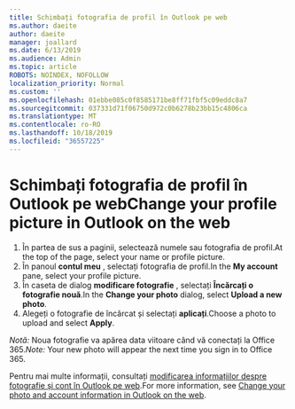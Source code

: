 ```yaml
---
title: Schimbați fotografia de profil în Outlook pe web
ms.author: daeite
author: daeite
manager: joallard
ms.date: 6/13/2019
ms.audience: Admin
ms.topic: article
ROBOTS: NOINDEX, NOFOLLOW
localization_priority: Normal
ms.custom: ''
ms.openlocfilehash: 01ebbe085c0f8585171be8ff71fbf5c09eddc8a7
ms.sourcegitcommit: 037331d71f06750d972c0b6278b23bb15c4806ca
ms.translationtype: MT
ms.contentlocale: ro-RO
ms.lasthandoff: 10/18/2019
ms.locfileid: "36557225"
---
```

# <a name="change-your-profile-picture-in-outlook-on-the-web"></a><span data-ttu-id="6bc97-102">Schimbați fotografia de profil în Outlook pe web</span><span class="sxs-lookup"><span data-stu-id="6bc97-102">Change your profile picture in Outlook on the web</span></span>

1. <span data-ttu-id="6bc97-103">În partea de sus a paginii, selectează numele sau fotografia de profil.</span><span class="sxs-lookup"><span data-stu-id="6bc97-103">At the top of the page, select your name or profile picture.</span></span>
1. <span data-ttu-id="6bc97-104">În panoul **contul meu** , selectați fotografia de profil.</span><span class="sxs-lookup"><span data-stu-id="6bc97-104">In the **My account** pane, select your profile picture.</span></span>
1. <span data-ttu-id="6bc97-105">În caseta de dialog **modificare fotografie** , selectați **Încărcați o fotografie nouă**.</span><span class="sxs-lookup"><span data-stu-id="6bc97-105">In the **Change your photo** dialog, select **Upload a new photo**.</span></span>
1. <span data-ttu-id="6bc97-106">Alegeți o fotografie de încărcat și selectați **aplicați**.</span><span class="sxs-lookup"><span data-stu-id="6bc97-106">Choose a photo to upload and select **Apply**.</span></span>

<span data-ttu-id="6bc97-107">*Notă:* Noua fotografie va apărea data viitoare când vă conectați la Office 365.</span><span class="sxs-lookup"><span data-stu-id="6bc97-107">*Note:* Your new photo will appear the next time you sign in to Office 365.</span></span>

<span data-ttu-id="6bc97-108">Pentru mai multe informații, consultați [modificarea informațiilor despre fotografie și cont în Outlook pe web](https://support.office.com/article/b2dbb289-851d-4bed-93c3-3e136f5659ec).</span><span class="sxs-lookup"><span data-stu-id="6bc97-108">For more information, see [Change your photo and account information in Outlook on the web](https://support.office.com/article/b2dbb289-851d-4bed-93c3-3e136f5659ec).</span></span>